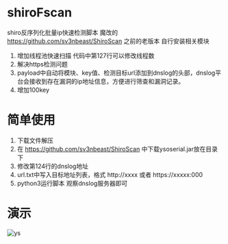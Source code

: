 # shiroFscan
shiro反序列化批量ip快速检测脚本
魔改的 https://github.com/sv3nbeast/ShiroScan 之前的老版本
自行安装相关模块
1. 增加线程池快速扫描 代码中第127行可以修改线程数
2. 解决https检测问题
3. payload中自动将模块、key值、检测目标url添加到dnslog的头部，dnslog平台会接收到存在漏洞的ip地址信息，方便进行筛查和漏洞记录。
4. 增加100key
# 简单使用
1. 下载文件解压
2. 在 https://github.com/sv3nbeast/ShiroScan 中下载ysoserial.jar放在目录下
3. 修改第124行的dnslog地址
4. url.txt中写入目标地址列表，格式 http://xxxx 或者 https://xxxxx:000
5. python3运行脚本 观察dnslog服务器即可
# 演示
![ys](https://github.com/arno567/shiroFscan/blob/master/ceshi.jpg)


